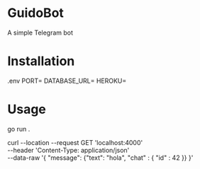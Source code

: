 # GuidoBot
A simple Telegram bot

# Installation

.env
PORT=
DATABASE_URL=
HEROKU=


# Usage

go run .

curl --location --request GET 'localhost:4000' \
--header 'Content-Type: application/json' \
--data-raw '{
    "message": {"text": "hola", "chat" : { "id" : 42 }}
}'

